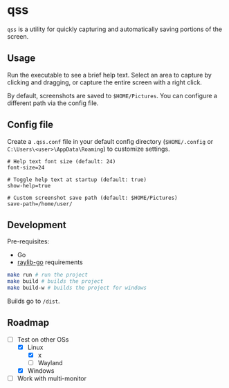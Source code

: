 # qss

`qss` is a utility for quickly capturing and automatically saving portions of the screen.

## Usage

Run the executable to see a brief help text. Select an area to capture by clicking and dragging, or capture the entire screen with a right click.

By default, screenshots are saved to `$HOME/Pictures`. You can configure a different path via the config file.

## Config file

Create a `.qss.conf` file in your default config directory (`$HOME/.config` or `C:\Users\<user>\AppData\Roaming`) to customize settings.

```
# Help text font size (default: 24)
font-size=24

# Toggle help text at startup (default: true)
show-help=true

# Custom screenshot save path (default: $HOME/Pictures)
save-path=/home/user/
```

## Development

Pre-requisites:

- Go
- [raylib-go](https://github.com/gen2brain/raylib-go?tab=readme-ov-file#raylib-go) requirements

```bash
make run # run the project
make build # builds the project
make build-w # builds the project for windows
```

Builds go to `/dist`.

## Roadmap

- [ ] Test on other OSs
  - [x] Linux
    - [x] x
    - [ ] Wayland
  - [x] Windows
- [ ] Work with multi-monitor
